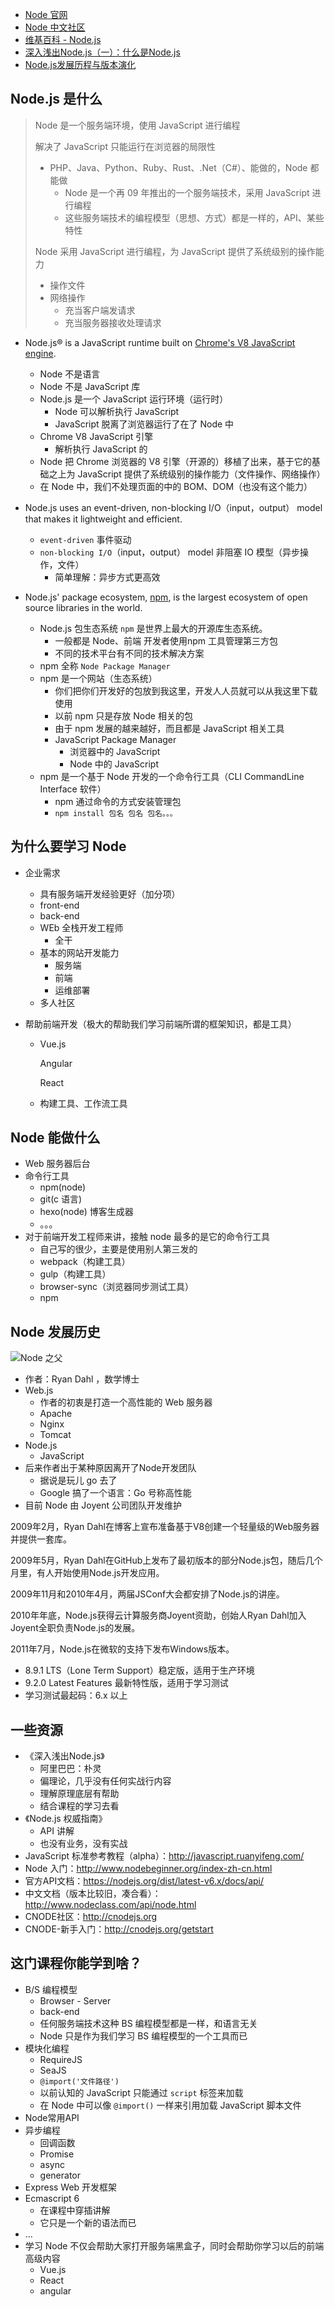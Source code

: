- [Node 官网](https://nodejs.org/en/)
- [Node 中文社区](https://cnodejs.org/)
- [维基百科 - Node.js](https://zh.wikipedia.org/wiki/Node.js)
- [深入浅出Node.js（一）：什么是Node.js](http://www.infoq.com/cn/articles/what-is-nodejs)
- [Node.js发展历程与版本演化](http://www.jianshu.com/p/5b9b245fcefa)

## Node.js 是什么

> Node 是一个服务端环境，使用 JavaScript 进行编程
>
> 解决了 JavaScript 只能运行在浏览器的局限性
>
> - PHP、Java、Python、Ruby、Rust、.Net（C#）、能做的，Node 都能做
>   - Node 是一个再 09 年推出的一个服务端技术，采用 JavaScript 进行编程
>   - 这些服务端技术的编程模型（思想、方式）都是一样的，API、某些特性
>
> Node 采用 JavaScript 进行编程，为 JavaScript 提供了系统级别的操作能力
>
> - 操作文件
> - 网络操作
>   - 充当客户端发请求
>   - 充当服务器接收处理请求



- Node.js® is a JavaScript runtime built on [Chrome's V8 JavaScript engine](https://developers.google.com/v8/).
  - Node 不是语言
  - Node 不是 JavaScript 库
  - Node.js 是一个 JavaScript 运行环境（运行时）
    - Node 可以解析执行 JavaScript
    - JavaScript 脱离了浏览器运行了在了 Node 中
  - Chrome V8 JavaScript 引擎
    - 解析执行 JavaScript 的
  - Node 把 Chrome 浏览器的 V8 引擎（开源的）移植了出来，基于它的基础之上为 JavaScript 提供了系统级别的操作能力（文件操作、网络操作）
  - 在 Node 中，我们不处理页面的中的 BOM、DOM（也没有这个能力）
- Node.js uses an event-driven, non-blocking I/O（input，output） model that makes it lightweight and efficient.
  - `event-driven` 事件驱动
  - `non-blocking I/O`（input，output） model 非阻塞 IO 模型（异步操作，文件）
    - 简单理解：异步方式更高效


- Node.js' package ecosystem, [npm](https://www.npmjs.com/), is the largest ecosystem of open source libraries in the world.
  - Node.js 包生态系统 `npm`  是世界上最大的开源库生态系统。
    - 一般都是 Node、前端 开发者使用npm 工具管理第三方包
    - 不同的技术平台有不同的技术解决方案
  - npm 全称 `Node Package Manager`
  - npm 是一个网站（生态系统）
    - 你们把你们开发好的包放到我这里，开发人人员就可以从我这里下载使用
    - 以前 npm 只是存放 Node 相关的包
    - 由于 npm 发展的越来越好，而且都是 JavaScript 相关工具
    - JavaScript Package Manager
      - 浏览器中的 JavaScript
      - Node 中的 JavaScript
  - npm 是一个基于 Node 开发的一个命令行工具（CLI CommandLine Interface 软件）
    - npm 通过命令的方式安装管理包
    - `npm install 包名 包名 包名。。。`

## 为什么要学习 Node

- 企业需求
  + 具有服务端开发经验更好（加分项）
  + front-end
  + back-end
  + WEb 全栈开发工程师
    * 全干
  + 基本的网站开发能力
    * 服务端
    * 前端
    * 运维部署
  + 多人社区

- 帮助前端开发（极大的帮助我们学习前端所谓的框架知识，都是工具）

  - Vue.js

    Angular

    React

  - 构建工具、工作流工具

## Node 能做什么

- Web 服务器后台
- 命令行工具
  - npm(node)
  - git(c 语言)
  - hexo(node) 博客生成器
  - 。。。
- 对于前端开发工程师来讲，接触 node 最多的是它的命令行工具
  - 自己写的很少，主要是使用别人第三发的
  - webpack（构建工具）
  - gulp（构建工具）
  - browser-sync（浏览器同步测试工具）
  - npm

## Node 发展历史

![Node 之父](http://hacktivist.in/introduction-to-nodejs-mongodb-meteor/img/ryan.jpg)

- 作者：Ryan Dahl ，数学博士
- Web.js
  - 作者的初衷是打造一个高性能的 Web 服务器
  - Apache
  - Nginx
  - Tomcat
- Node.js
  - JavaScript
- 后来作者出于某种原因离开了Node开发团队
  - 据说是玩儿 go 去了
  - Google 搞了一个语言：Go 号称高性能
- 目前 Node 由 Joyent 公司团队开发维护

2009年2月，Ryan Dahl在博客上宣布准备基于V8创建一个轻量级的Web服务器并提供一套库。

2009年5月，Ryan Dahl在GitHub上发布了最初版本的部分Node.js包，随后几个月里，有人开始使用Node.js开发应用。

2009年11月和2010年4月，两届JSConf大会都安排了Node.js的讲座。

2010年年底，Node.js获得云计算服务商Joyent资助，创始人Ryan Dahl加入Joyent全职负责Node.js的发展。

2011年7月，Node.js在微软的支持下发布Windows版本。

- 8.9.1 LTS（Lone Term Support）稳定版，适用于生产环境
- 9.2.0 Latest Features 最新特性版，适用于学习测试
- 学习测试最起码：6.x 以上

## 一些资源

- 《深入浅出Node.js》
  - 阿里巴巴：朴灵
  - 偏理论，几乎没有任何实战行内容
  - 理解原理底层有帮助
  - 结合课程的学习去看
- 《Node.js 权威指南》
  - API 讲解
  - 也没有业务，没有实战
- JavaScript 标准参考教程（alpha）：http://javascript.ruanyifeng.com/
- Node 入门：http://www.nodebeginner.org/index-zh-cn.html
- 官方API文档：https://nodejs.org/dist/latest-v6.x/docs/api/
- 中文文档（版本比较旧，凑合看）：http://www.nodeclass.com/api/node.html
- CNODE社区：http://cnodejs.org
- CNODE-新手入门：http://cnodejs.org/getstart

## 这门课程你能学到啥？

- B/S 编程模型
  - Browser - Server
  - back-end
  - 任何服务端技术这种 BS 编程模型都是一样，和语言无关
  - Node 只是作为我们学习 BS 编程模型的一个工具而已
- 模块化编程
  - RequireJS
  - SeaJS
  - `@import('文件路径')`
  - 以前认知的 JavaScript 只能通过 `script` 标签来加载
  - 在 Node 中可以像 `@import()` 一样来引用加载 JavaScript 脚本文件
- Node常用API
- 异步编程
  - 回调函数
  - Promise
  - async
  - generator
- Express Web 开发框架
- Ecmascript 6
  - 在课程中穿插讲解
  - 它只是一个新的语法而已
- ...
- 学习 Node 不仅会帮助大家打开服务端黑盒子，同时会帮助你学习以后的前端高级内容
  - Vue.js
  - React
  - angular
